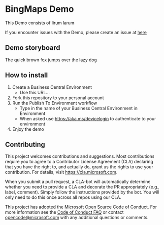 # BingMaps Demo
This Demo consists of lirum larum

If you encounter issues with the Demo, please create an issue at [here](https://github.com/BusinessCentralDemos/BingMapsDemo/issues)

## Demo storyboard
The quick brown fox jumps over the lazy dog

## How to install
1. Create a Business Central Environment
   - Use this URL...
2. Fork this repository to your personal account
3. Run the Publish To Environment workflow
   - Type in the name of your Business Central Environment in Environment
   - When asked use https://aka.ms/devicelogin to authenticate to your environment
4. Enjoy the demo

## Contributing

This project welcomes contributions and suggestions.  Most contributions require you to agree to a
Contributor License Agreement (CLA) declaring that you have the right to, and actually do, grant us
the rights to use your contribution. For details, visit https://cla.microsoft.com.

When you submit a pull request, a CLA-bot will automatically determine whether you need to provide
a CLA and decorate the PR appropriately (e.g., label, comment). Simply follow the instructions
provided by the bot. You will only need to do this once across all repos using our CLA.

This project has adopted the [Microsoft Open Source Code of Conduct](https://opensource.microsoft.com/codeofconduct/).
For more information see the [Code of Conduct FAQ](https://opensource.microsoft.com/codeofconduct/faq/) or
contact [opencode@microsoft.com](mailto:opencode@microsoft.com) with any additional questions or comments.
